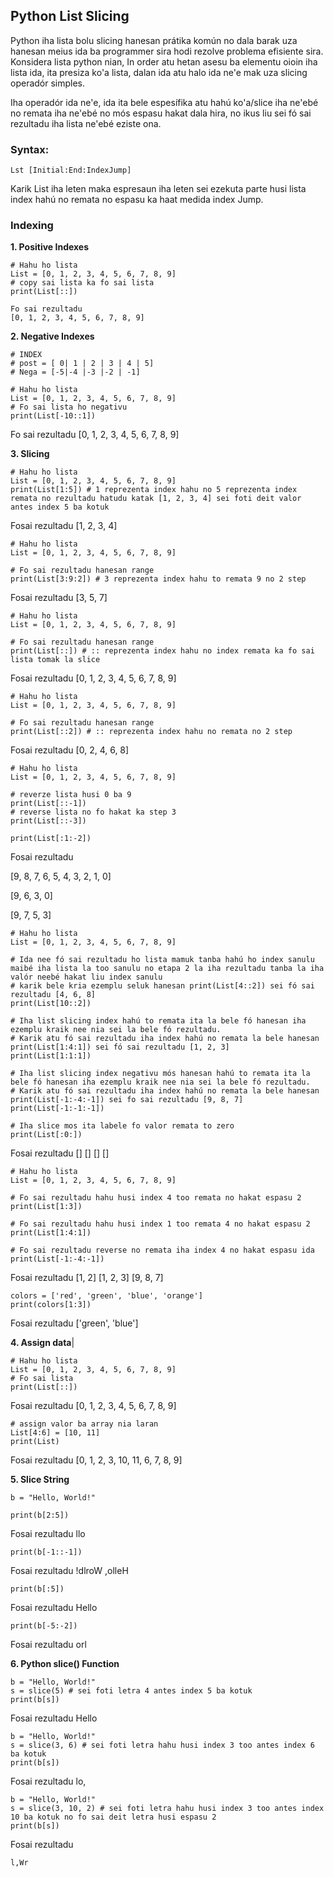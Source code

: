 ## Python List Slicing

Python iha lista bolu slicing hanesan prátika komún no dala barak uza hanesan meius ida ba programmer sira hodi rezolve problema efisiente sira. Konsidera lista python nian, In order atu hetan asesu ba elementu oioin iha lista ida, ita presiza ko'a lista, dalan ida atu halo ida ne'e mak uza slicing operadór simples.

Iha operadór ida ne'e, ida ita bele espesífika atu hahú ko'a/slice iha ne'ebé no remata iha ne'ebé no mós espasu hakat dala hira, no ikus liu sei fó sai rezultadu iha lista ne'ebé eziste ona.

### Syntax:

```
Lst [Initial:End:IndexJump]
```

Karik List iha leten maka espresaun iha leten sei ezekuta parte husi lista index hahú no remata no espasu ka haat medida index Jump.

### Indexing

**1. Positive Indexes**

```
# Hahu ho lista
List = [0, 1, 2, 3, 4, 5, 6, 7, 8, 9]
# copy sai lista ka fo sai lista
print(List[::])

Fo sai rezultadu
[0, 1, 2, 3, 4, 5, 6, 7, 8, 9]
```

**2. Negative Indexes**

```
# INDEX
# post = [ 0| 1 | 2 | 3 | 4 | 5]
# Nega = [-5|-4 |-3 |-2 | -1]

# Hahu ho lista 
List = [0, 1, 2, 3, 4, 5, 6, 7, 8, 9]
# Fo sai lista ho negativu
print(List[-10::1])
```
Fo sai rezultadu
[0, 1, 2, 3, 4, 5, 6, 7, 8, 9]


**3. Slicing**

```
# Hahu ho lista 
List = [0, 1, 2, 3, 4, 5, 6, 7, 8, 9]
print(List[1:5]) # 1 reprezenta index hahu no 5 reprezenta index remata no rezultadu hatudu katak [1, 2, 3, 4] sei foti deit valor antes index 5 ba kotuk
```
Fosai rezultadu 
[1, 2, 3, 4]


```
# Hahu ho lista 
List = [0, 1, 2, 3, 4, 5, 6, 7, 8, 9]

# Fo sai rezultadu hanesan range 
print(List[3:9:2]) # 3 reprezenta index hahu to remata 9 no 2 step
```
Fosai rezultadu 
[3, 5, 7]


```
# Hahu ho lista 
List = [0, 1, 2, 3, 4, 5, 6, 7, 8, 9]

# Fo sai rezultadu hanesan range
print(List[::]) # :: reprezenta index hahu no index remata ka fo sai lista tomak la slice
```
Fosai rezultadu
[0, 1, 2, 3, 4, 5, 6, 7, 8, 9]

```
# Hahu ho lista 
List = [0, 1, 2, 3, 4, 5, 6, 7, 8, 9]

# Fo sai rezultadu hanesan range
print(List[::2]) # :: reprezenta index hahu no remata no 2 step
```

Fosai rezultadu
[0, 2, 4, 6, 8]

```
# Hahu ho lista 
List = [0, 1, 2, 3, 4, 5, 6, 7, 8, 9]

# reverze lista husi 0 ba 9
print(List[::-1])
# reverse lista no fo hakat ka step 3
print(List[::-3])
 
print(List[:1:-2])
```
Fosai rezultadu

[9, 8, 7, 6, 5, 4, 3, 2, 1, 0]

[9, 6, 3, 0]

[9, 7, 5, 3]

```
# Hahu ho lista 
List = [0, 1, 2, 3, 4, 5, 6, 7, 8, 9]

# Ida nee fó sai rezultadu ho lista mamuk tanba hahú ho index sanulu maibé iha lista la too sanulu no etapa 2 la iha rezultadu tanba la iha valór neebé hakat liu index sanulu 
# karik bele kria ezemplu seluk hanesan print(List[4::2]) sei fó sai rezultadu [4, 6, 8]
print(List[10::2])
 
# Iha list slicing index hahú to remata ita la bele fó hanesan iha ezemplu kraik nee nia sei la bele fó rezultadu.
# Karik atu fó sai rezultadu iha index hahú no remata la bele hanesan print(List[1:4:1]) sei fó sai rezultadu [1, 2, 3]
print(List[1:1:1])
 
# Iha list slicing index negativu mós hanesan hahú to remata ita la bele fó hanesan iha ezemplu kraik nee nia sei la bele fó rezultadu.
# Karik atu fó sai rezultadu iha index hahú no remata la bele hanesan print(List[-1:-4:-1]) sei fo sai rezultadu [9, 8, 7]
print(List[-1:-1:-1])
 
# Iha slice mos ita labele fo valor remata to zero
print(List[:0:])
```
Fosai rezultadu
[]
[]
[]
[]

```
# Hahu ho lista 
List = [0, 1, 2, 3, 4, 5, 6, 7, 8, 9]

# Fo sai rezultadu hahu husi index 4 too remata no hakat espasu 2
print(List[1:3])

# Fo sai rezultadu hahu husi index 1 too remata 4 no hakat espasu 2
print(List[1:4:1])

# Fo sai rezultadu reverse no remata iha index 4 no hakat espasu ida
print(List[-1:-4:-1]) 
```
Fosai rezultadu
[1, 2]
[1, 2, 3]
[9, 8, 7]

```
colors = ['red', 'green', 'blue', 'orange']
print(colors[1:3])
```

Fosai rezultadu
['green', 'blue']

**4. Assign data**|

```
# Hahu ho lista 
List = [0, 1, 2, 3, 4, 5, 6, 7, 8, 9]
# Fo sai lista 
print(List[::])
```

Fosai rezultadu
[0, 1, 2, 3, 4, 5, 6, 7, 8, 9]

```
# assign valor ba array nia laran
List[4:6] = [10, 11]
print(List)
```
Fosai rezultadu
[0, 1, 2, 3, 10, 11, 6, 7, 8, 9]

**5. Slice String**

```
b = "Hello, World!"

print(b[2:5])
```
Fosai rezultadu
llo

```
print(b[-1::-1])
```

Fosai rezultadu
!dlroW ,olleH

```
print(b[:5])
```

Fosai rezultadu
Hello

```
print(b[-5:-2])
```

Fosai rezultadu
orl

**6. Python slice() Function**

```
b = "Hello, World!"
s = slice(5) # sei foti letra 4 antes index 5 ba kotuk
print(b[s])
```

Fosai rezultadu
Hello

```
b = "Hello, World!"
s = slice(3, 6) # sei foti letra hahu husi index 3 too antes index 6 ba kotuk
print(b[s])
```
Fosai rezultadu
lo,

```
b = "Hello, World!"
s = slice(3, 10, 2) # sei foti letra hahu husi index 3 too antes index 10 ba kotuk no fo sai deit letra husi espasu 2
print(b[s])
```

Fosai rezultadu

```
l,Wr
```



